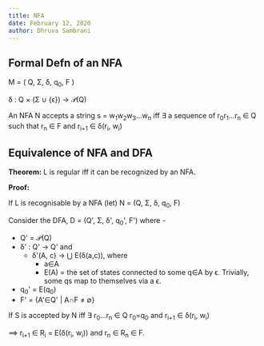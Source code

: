 ```yaml
---
title: NFA
date: February 12, 2020
author: Dhruva Sambrani
---
```


## Formal Defn of an NFA

M = ( Q, Σ, δ, q<sub>0</sub>, F )

δ : Q × (Σ ∪ \{ϵ\}) → 𝒫(Q)

An NFA N accepts a string s = w<sub>1</sub>w<sub>2</sub>w<sub>3</sub>...w<sub>n</sub> iff
∃ a sequence of r<sub>0</sub>r<sub>1</sub>...r<sub>n</sub> ∈ Q such that
r<sub>n</sub> ∈ F and
r<sub>i+1</sub> ∈ δ(r<sub>i</sub>, w<sub>i</sub>)

## Equivalence of NFA and DFA

**Theorem:**
L is regular iff it can be recognized by an NFA.

**Proof:**

If L is recognisable by a NFA (let) N = (Q, Σ, δ, q<sub>0</sub>, F)

Consider the DFA,  D = (Q', Σ, δ', q<sub>0</sub>', F') where  -

- Q' = 𝒫(Q)
- δ' : Q' → Q' and
  - δ'(A, c) → ⋃ E(δ(a,c)), where
    - a∈A
    - E(A) = the set of states connected to some q∈A by ϵ. Trivially, some qs map to themselves via a ϵ.
- q<sub>0</sub>' = E(q<sub>0</sub>)
- F' = \{A'∈Q' \| A∩F ≠ ∅\}

If S is accepted by N iff ∃ r<sub>0</sub>...r<sub>n</sub> ∈ Q r<sub>0</sub>=q<sub>0</sub> and r<sub>i+1</sub> ∈ δ(r<sub>i</sub>, w<sub>i</sub>)

⟹ r<sub>i+1</sub> ∈ R<sub>i</sub> = E(δ(r<sub>i</sub>, w<sub>i</sub>)) and r<sub>n</sub> ∈ R<sub>n</sub> ∈ F.
